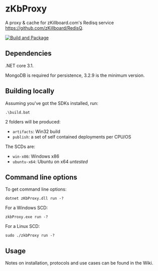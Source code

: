 # zKbProxy

A proxy & cache for zKillboard.com's Redisq service https://github.com/zKillboard/RedisQ.

[![Build and Package](https://github.com/jameson2011/zKbProxy/actions/workflows/build_package.yml/badge.svg)](https://github.com/jameson2011/zKbProxy/actions/workflows/build_package.yml)

## Dependencies

.NET core 3.1.

MongoDB is required for persistence, 3.2.9 is the minimum version.

## Building locally

Assuming you've got the SDKs installed, run:

`.\build.bat`

2 folders will be produced:

* `artifacts`: Win32 build 
* `publish`: a set of self contained deployments per CPU/OS

The SCDs are:
* `win-x86`:       Windows x86
* `ubuntu-x64`:    Ubuntu on x64 *untested*

## Command line options

To get command line options:

`dotnet zKbProxy.dll run -?`

For a Windows SCD:

`zkbProxy.exe run -?`

For a Linux SCD:

`sudo ./zkbProxy run -?`

## Usage 

Notes on installation, protocols and use cases can be found in the Wiki.

